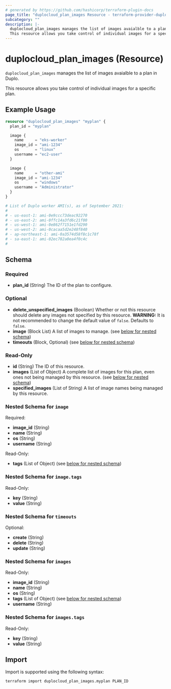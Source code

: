 ```yaml
---
# generated by https://github.com/hashicorp/terraform-plugin-docs
page_title: "duplocloud_plan_images Resource - terraform-provider-duplocloud"
subcategory: ""
description: |-
  duplocloud_plan_images manages the list of images avaialble to a plan in Duplo.
  This resource allows you take control of individual images for a specific plan.
---
```


# duplocloud_plan_images (Resource)

`duplocloud_plan_images` manages the list of images avaialble to a plan in Duplo.

This resource allows you take control of individual images for a specific plan.

## Example Usage

```terraform
resource "duplocloud_plan_images" "myplan" {
  plan_id = "myplan"

  image {
    name     = "eks-worker"
    image_id = "ami-1234"
    os       = "linux"
    username = "ec2-user"
  }

  image {
    name     = "other-ami"
    image_id = "ami-1234"
    os       = "windows"
    username = "Administrator"
  }
}

# List of Duplo worker AMI(s), as of September 2021:
#
# - us-east-1: ami-0e9ccc73deac92270
# - us-east-2: ami-0ffc14a3fd6c21f00
# - us-west-1: ami-0e862f7151e1fd290
# - us-west-2: ami-0cacaa5d2e248f840
# - ap-northeast-1: ami-0a3574d58f8c1c78f
# - sa-east-1: ami-02ec782a0ea4f0c4c
#
```

<!-- schema generated by tfplugindocs -->
## Schema

### Required

- **plan_id** (String) The ID of the plan to configure.

### Optional

- **delete_unspecified_images** (Boolean) Whether or not this resource should delete any images not specified by this resource. **WARNING:**  It is not recommended to change the default value of `false`. Defaults to `false`.
- **image** (Block List) A list of images to manage. (see [below for nested schema](#nestedblock--image))
- **timeouts** (Block, Optional) (see [below for nested schema](#nestedblock--timeouts))

### Read-Only

- **id** (String) The ID of this resource.
- **images** (List of Object) A complete list of images for this plan, even ones not being managed by this resource. (see [below for nested schema](#nestedatt--images))
- **specified_images** (List of String) A list of image names being managed by this resource.

<a id="nestedblock--image"></a>
### Nested Schema for `image`

Required:

- **image_id** (String)
- **name** (String)
- **os** (String)
- **username** (String)

Read-Only:

- **tags** (List of Object) (see [below for nested schema](#nestedatt--image--tags))

<a id="nestedatt--image--tags"></a>
### Nested Schema for `image.tags`

Read-Only:

- **key** (String)
- **value** (String)



<a id="nestedblock--timeouts"></a>
### Nested Schema for `timeouts`

Optional:

- **create** (String)
- **delete** (String)
- **update** (String)


<a id="nestedatt--images"></a>
### Nested Schema for `images`

Read-Only:

- **image_id** (String)
- **name** (String)
- **os** (String)
- **tags** (List of Object) (see [below for nested schema](#nestedobjatt--images--tags))
- **username** (String)

<a id="nestedobjatt--images--tags"></a>
### Nested Schema for `images.tags`

Read-Only:

- **key** (String)
- **value** (String)

## Import

Import is supported using the following syntax:

```shell
terraform import duplocloud_plan_images.myplan PLAN_ID
```

